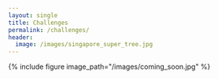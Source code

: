 ```yaml
---
layout: single
title: Challenges
permalink: /challenges/
header:
  image: /images/singapore_super_tree.jpg
---
```


{% include figure image_path="/images/coming_soon.jpg" %}
